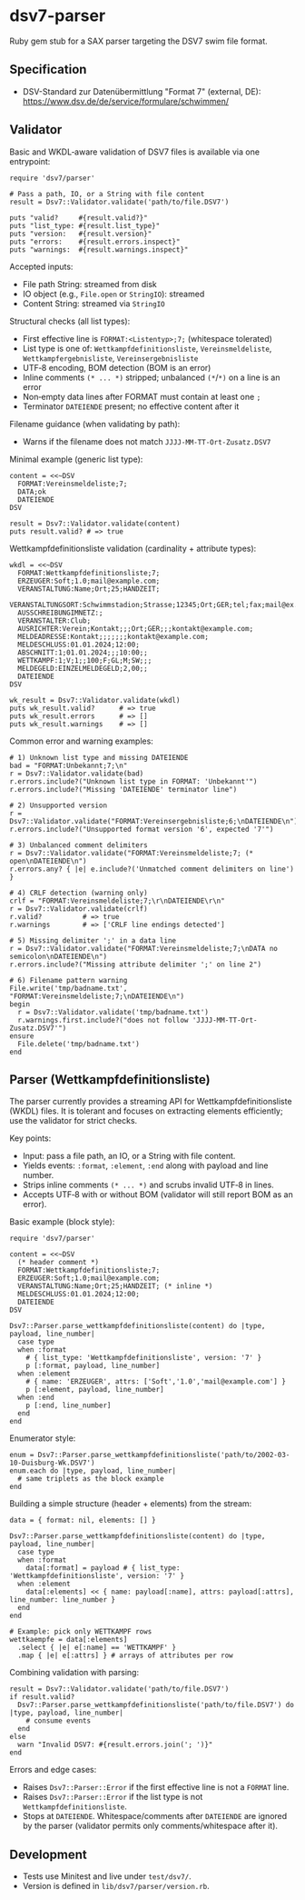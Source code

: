 # dsv7-parser

Ruby gem stub for a SAX parser targeting the DSV7 swim file format.

## Specification

- DSV-Standard zur Datenübermittlung "Format 7" (external, DE): https://www.dsv.de/de/service/formulare/schwimmen/

## Validator

Basic and WKDL‑aware validation of DSV7 files is available via one entrypoint:

```
require 'dsv7/parser'

# Pass a path, IO, or a String with file content
result = Dsv7::Validator.validate('path/to/file.DSV7')

puts "valid?     #{result.valid?}"
puts "list_type: #{result.list_type}"
puts "version:   #{result.version}"
puts "errors:    #{result.errors.inspect}"
puts "warnings:  #{result.warnings.inspect}"
```

Accepted inputs:

- File path String: streamed from disk
- IO object (e.g., `File.open` or `StringIO`): streamed
- Content String: streamed via `StringIO`

Structural checks (all list types):

- First effective line is `FORMAT:<Listentyp>;7;` (whitespace tolerated)
- List type is one of: `Wettkampfdefinitionsliste`, `Vereinsmeldeliste`,
  `Wettkampfergebnisliste`, `Vereinsergebnisliste`
- UTF‑8 encoding, BOM detection (BOM is an error)
- Inline comments `(* ... *)` stripped; unbalanced `(*`/`*)` on a line is an error
- Non‑empty data lines after FORMAT must contain at least one `;`
- Terminator `DATEIENDE` present; no effective content after it

Filename guidance (when validating by path):

- Warns if the filename does not match `JJJJ-MM-TT-Ort-Zusatz.DSV7`

Minimal example (generic list type):

```
content = <<~DSV
  FORMAT:Vereinsmeldeliste;7;
  DATA;ok
  DATEIENDE
DSV

result = Dsv7::Validator.validate(content)
puts result.valid? # => true
```

Wettkampfdefinitionsliste validation (cardinality + attribute types):

```
wkdl = <<~DSV
  FORMAT:Wettkampfdefinitionsliste;7;
  ERZEUGER:Soft;1.0;mail@example.com;
  VERANSTALTUNG:Name;Ort;25;HANDZEIT;
  VERANSTALTUNGSORT:Schwimmstadion;Strasse;12345;Ort;GER;tel;fax;mail@ex.amp.le;
  AUSSCHREIBUNGIMNETZ:;
  VERANSTALTER:Club;
  AUSRICHTER:Verein;Kontakt;;;Ort;GER;;;kontakt@example.com;
  MELDEADRESSE:Kontakt;;;;;;;kontakt@example.com;
  MELDESCHLUSS:01.01.2024;12:00;
  ABSCHNITT:1;01.01.2024;;;10:00;;
  WETTKAMPF:1;V;1;;100;F;GL;M;SW;;;
  MELDEGELD:EINZELMELDEGELD;2,00;;
  DATEIENDE
DSV

wk_result = Dsv7::Validator.validate(wkdl)
puts wk_result.valid?      # => true
puts wk_result.errors      # => []
puts wk_result.warnings    # => []
```

Common error and warning examples:

```
# 1) Unknown list type and missing DATEIENDE
bad = "FORMAT:Unbekannt;7;\n"
r = Dsv7::Validator.validate(bad)
r.errors.include?("Unknown list type in FORMAT: 'Unbekannt'")
r.errors.include?("Missing 'DATEIENDE' terminator line")

# 2) Unsupported version
r = Dsv7::Validator.validate("FORMAT:Vereinsergebnisliste;6;\nDATEIENDE\n")
r.errors.include?("Unsupported format version '6', expected '7'")

# 3) Unbalanced comment delimiters
r = Dsv7::Validator.validate("FORMAT:Vereinsmeldeliste;7; (* open\nDATEIENDE\n")
r.errors.any? { |e| e.include?('Unmatched comment delimiters on line') }

# 4) CRLF detection (warning only)
crlf = "FORMAT:Vereinsmeldeliste;7;\r\nDATEIENDE\r\n"
r = Dsv7::Validator.validate(crlf)
r.valid?          # => true
r.warnings        # => ['CRLF line endings detected']

# 5) Missing delimiter ';' in a data line
r = Dsv7::Validator.validate("FORMAT:Vereinsmeldeliste;7;\nDATA no semicolon\nDATEIENDE\n")
r.errors.include?("Missing attribute delimiter ';' on line 2")

# 6) Filename pattern warning
File.write('tmp/badname.txt', "FORMAT:Vereinsmeldeliste;7;\nDATEIENDE\n")
begin
  r = Dsv7::Validator.validate('tmp/badname.txt')
  r.warnings.first.include?("does not follow 'JJJJ-MM-TT-Ort-Zusatz.DSV7'")
ensure
  File.delete('tmp/badname.txt')
end
```

## Parser (Wettkampfdefinitionsliste)

The parser currently provides a streaming API for Wettkampfdefinitionsliste (WKDL) files. It is tolerant and focuses on extracting elements efficiently; use the validator for strict checks.

Key points:

- Input: pass a file path, an IO, or a String with file content.
- Yields events: `:format`, `:element`, `:end` along with payload and line number.
- Strips inline comments `(* ... *)` and scrubs invalid UTF‑8 in lines.
- Accepts UTF‑8 with or without BOM (validator will still report BOM as an error).

Basic example (block style):

```
require 'dsv7/parser'

content = <<~DSV
  (* header comment *)
  FORMAT:Wettkampfdefinitionsliste;7;
  ERZEUGER:Soft;1.0;mail@example.com;
  VERANSTALTUNG:Name;Ort;25;HANDZEIT; (* inline *)
  MELDESCHLUSS:01.01.2024;12:00;
  DATEIENDE
DSV

Dsv7::Parser.parse_wettkampfdefinitionsliste(content) do |type, payload, line_number|
  case type
  when :format
    # { list_type: 'Wettkampfdefinitionsliste', version: '7' }
    p [:format, payload, line_number]
  when :element
    # { name: 'ERZEUGER', attrs: ['Soft','1.0','mail@example.com'] }
    p [:element, payload, line_number]
  when :end
    p [:end, line_number]
  end
end
```

Enumerator style:

```
enum = Dsv7::Parser.parse_wettkampfdefinitionsliste('path/to/2002-03-10-Duisburg-Wk.DSV7')
enum.each do |type, payload, line_number|
  # same triplets as the block example
end
```

Building a simple structure (header + elements) from the stream:

```
data = { format: nil, elements: [] }

Dsv7::Parser.parse_wettkampfdefinitionsliste(content) do |type, payload, line_number|
  case type
  when :format
    data[:format] = payload # { list_type: 'Wettkampfdefinitionsliste', version: '7' }
  when :element
    data[:elements] << { name: payload[:name], attrs: payload[:attrs], line_number: line_number }
  end
end

# Example: pick only WETTKAMPF rows
wettkaempfe = data[:elements]
  .select { |e| e[:name] == 'WETTKAMPF' }
  .map { |e| e[:attrs] } # arrays of attributes per row
```

Combining validation with parsing:

```
result = Dsv7::Validator.validate('path/to/file.DSV7')
if result.valid?
  Dsv7::Parser.parse_wettkampfdefinitionsliste('path/to/file.DSV7') do |type, payload, line_number|
    # consume events
  end
else
  warn "Invalid DSV7: #{result.errors.join('; ')}"
end
```

Errors and edge cases:

- Raises `Dsv7::Parser::Error` if the first effective line is not a `FORMAT` line.
- Raises `Dsv7::Parser::Error` if the list type is not `Wettkampfdefinitionsliste`.
- Stops at `DATEIENDE`. Whitespace/comments after `DATEIENDE` are ignored by the parser (validator permits only comments/whitespace after it).

## Development

- Tests use Minitest and live under `test/dsv7/`.
- Version is defined in `lib/dsv7/parser/version.rb`.
